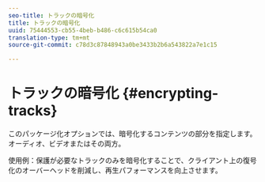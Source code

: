 ```yaml
---
seo-title: トラックの暗号化
title: トラックの暗号化
uuid: 75444553-cb55-4beb-b486-c6c615b54ca0
translation-type: tm+mt
source-git-commit: c78d3c87848943a0be3433b2b6a543822a7e1c15

---
```



# トラックの暗号化 {#encrypting-tracks}

このパッケージ化オプションでは、暗号化するコンテンツの部分を指定します。オーディオ、ビデオまたはその両方。

使用例：保護が必要なトラックのみを暗号化することで、クライアント上の復号化のオーバーヘッドを削減し、再生パフォーマンスを向上させます。
